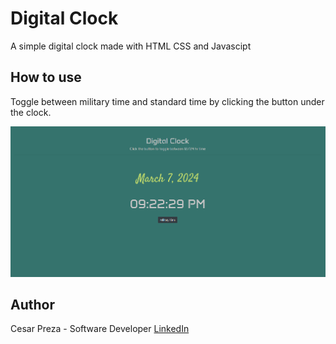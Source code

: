 # Digital Clock

A simple digital clock made with HTML CSS and Javascipt

## How to use

Toggle between military time and standard time by clicking the button under the clock.

![](sample/clock.PNG)

## Author

Cesar Preza - Software Developer [LinkedIn](https://www.linkedin.com/in/cesar-preza-72675278?original_referer=https%3A%2F%2Fwww.google.com%2F)